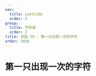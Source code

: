 ```yaml
---
nav:
  title: LeetCode
  order: 3
group:
  title: 字符串
  order: 2
title: 剑指 50 - 第一只出现一次的字符
order: 5050
---
```


# 第一只出现一次的字符